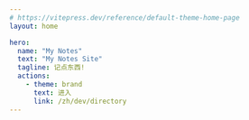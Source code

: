 ```yaml
---
# https://vitepress.dev/reference/default-theme-home-page
layout: home

hero:
  name: "My Notes"
  text: "My Notes Site"
  tagline: 记点东西!
  actions:
    - theme: brand
      text: 进入
      link: /zh/dev/directory
---
```

